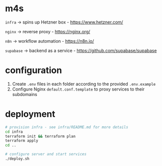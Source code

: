 # m4s

`infra` → spins up Hetzner box - https://www.hetzner.com/

`nginx` → reverse proxy - https://nginx.org/

`n8n` → workflow automation - https://n8n.io/

`supabase` → backend as a service - https://github.com/supabase/supabase


# configuration
1. Create `.env` files in each folder according to the provided `.env.example`
2. Configure Nginx `default.conf.template` to proxy services to their subdomains

# deployment
```sh
# provision infra - see infra/README.md for more details
cd infra
terraform init && terraform plan
terraform apply
cd ..

# configure server and start services
./deploy.sh
```

